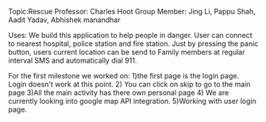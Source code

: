 Topic:Rescue
Professor: Charles Hoot
Group Member: Jing Li, Pappu Shah, Aadit Yadav, Abhishek manandhar

Uses: We build this application to help people in danger. User can connect to nearest hospital, police station
and fire station. Just by pressing the panic button, users current location can be send to Family
members at regular interval SMS and automatically dial 911.

For the first milestone we worked on: 
1)the first page is the login page. Login doesn't work at this point.
2) You can click on skip to go to the main page
3)All the main activity has there own personal page
4) We are currently looking into google map API integration.
5)Working with user login page.

